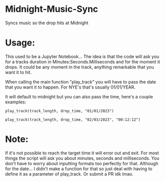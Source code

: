 # Midnight-Music-Sync
Syncs music so the drop hits at Midnight

# Usage:
This used to be a Jupyter Notebook... 
The idea is that the code will ask you for a tracks duration in Minutes:Seconds.Milliseconds and for the moment it drops.
It could be any moment in the track, anything remarkable that you want it to hit.

When calling the main function "play_track" you will have to pass the date that you want it to happen. For NYE's that's usually 01/01/YEAR.

It will default to midnight but you can also pass the time, here's a couple examples:

`play_track(track_length, drop_time, "01/01/2023")`

`play_track(track_length, drop_time, "02/03/2023", "00:12:12")`

# Note:
If it's not possible to reach the target time it will error out and exit.
For most things the script will ask you about minutes, seconds and milliseconds. You don't have to worry about inputting formats too perfectly for that.
Although for the date... I didn't make a function for that so just deal with having to define it as a parameter of play_track. Or submit a PR idk lmao.
